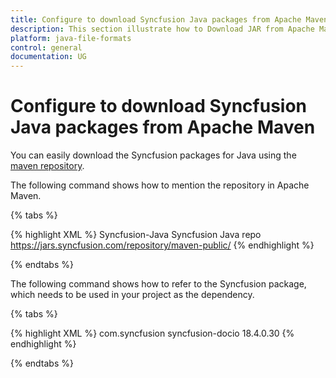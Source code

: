 ```yaml
---
title: Configure to download Syncfusion Java packages from Apache Maven | Syncfusion
description: This section illustrate how to Download JAR from Apache Maven
platform: java-file-formats
control: general
documentation: UG
---
```

# Configure to download Syncfusion Java packages from Apache Maven

You can easily download the Syncfusion packages for Java using the [maven repository](https://jars.syncfusion.com/).

The following command shows how to mention the repository in Apache Maven.

{% tabs %}  

{% highlight XML %}
<repository>
<id>Syncfusion-Java</id>
<name>Syncfusion Java repo</name>
<url>https://jars.syncfusion.com/repository/maven-public/</url>
</repository>
{% endhighlight %}

{% endtabs %}

The following command shows how to refer to the Syncfusion package, which needs to be used in your project as the dependency.

{% tabs %}  

{% highlight XML %}
<dependency>
<groupId>com.syncfusion</groupId>
<artifactId>syncfusion-docio</artifactId>
<version>18.4.0.30</version>
</dependency>
{% endhighlight %}

{% endtabs %}
